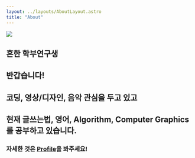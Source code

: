 ```yaml
---
layout: ../layouts/AboutLayout.astro
title: "About"
---
```


<a href="https://github.com/TriFullKim"><img src="https://avatars.githubusercontent.com/u/9400233?v=4"></a>

## 흔한 학부연구생

## 반갑습니다!<br>

## 코딩, 영상/디자인, 음악 관심을 두고 있고<br>

## 현재 글쓰는법, 영어, Algorithm, Computer Graphics를 공부하고 있습니다.<br>

### 자세한 것은 [Profile](https://www.aimlabfirst.com/836cc384-6211-47d8-9228-64a18ffc5109)을 봐주세요!
